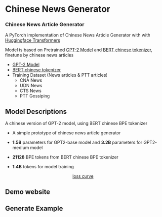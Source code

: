# Chinese News Generator


<h3 id=2>Chinese News Article Generator</h3>

A PyTorch implementation of Chinese News Article Generator with with [Huggingface Transformers](https://github.com/huggingface/transformers)

Model is based on Pretrained [GPT-2 Model](https://github.com/openai/gpt-2) and [BERT chinese tokenizer](https://github.com/google-research/bert), finetune by chinese news articles

- [GPT-2 Model](https://github.com/openai/gpt-2)
- [BERT chinese tokenizer](https://github.com/google-research/bert)
- Training Dataset (News articles & PTT articles)
    - CNA News
    - UDN News
    - CTS News
    - PTT Gossiping

## Model Descriptions

 A chinese version of GPT-2 model, using BERT chinese BPE tokenizer

 - A simple prototype of chinese news article generator

 - **1.5B** parameters for GPT2-base model and **3.2B** parameters for GPT2-medium model

 - **21128** BPE tokens from BERT chinese BPE tokenizer

 - **1.4B** tokens for model training

 <center>

[loss curve](loss.png)

 </center>




## Demo website

## Generate Example


